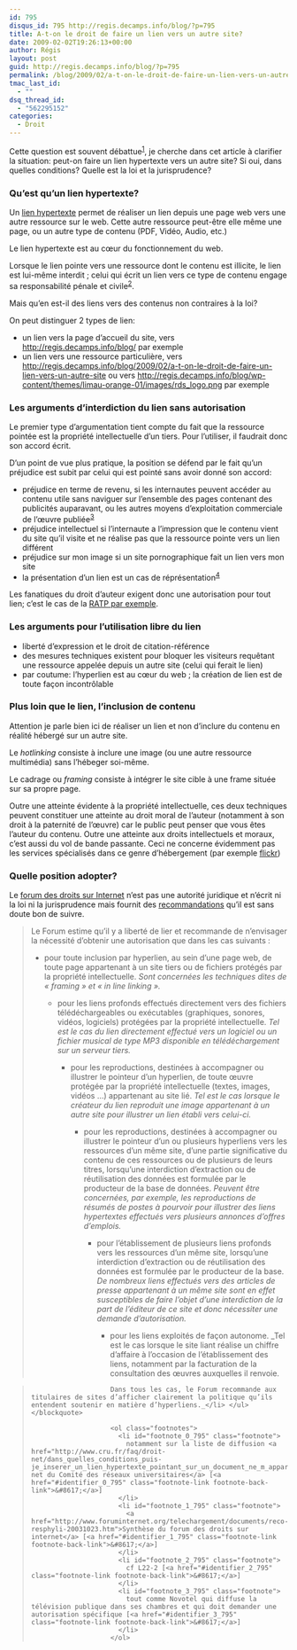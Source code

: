 ```yaml
---
id: 795
disqus_id: 795 http://regis.decamps.info/blog/?p=795
title: A-t-on le droit de faire un lien vers un autre site?
date: 2009-02-02T19:26:13+00:00
author: Régis
layout: post
guid: http://regis.decamps.info/blog/?p=795
permalink: /blog/2009/02/a-t-on-le-droit-de-faire-un-lien-vers-un-autre-site/
tmac_last_id:
  - ""
dsq_thread_id:
  - "562295152"
categories:
  - Droit
---
```

Cette question est souvent débattue<sup><a href="#footnote_0_795" id="identifier_0_795" class="footnote-link footnote-identifier-link" title="notamment sur la liste de diffusion droit-net du Comit&eacute; des r&eacute;seaux universitaires">1</a></sup>, je cherche dans cet article à clarifier la situation: peut-on faire un lien hypertexte vers un autre site? Si oui, dans quelles conditions? Quelle est la loi et la jurisprudence?
  
<!--more-->

### Qu’est qu’un lien hypertexte?

Un [lien hypertexte](http://fr.wikipedia.org/wiki/Lien_hypertexte) permet de réaliser un lien depuis une page web vers une autre ressource sur le web. Cette autre ressource peut-être elle même une page, ou un autre type de contenu (PDF, Vidéo, Audio, etc.)

Le lien hypertexte est au cœur du fonctionnement du web.

Lorsque le lien pointe vers une ressource dont le contenu est illicite, le lien est lui-même interdit ; celui qui écrit un lien vers ce type de contenu engage sa responsabilité pénale et civile<sup><a href="#footnote_1_795" id="identifier_1_795" class="footnote-link footnote-identifier-link" title="Synth&egrave;se du forum des droits sur internet">2</a></sup>. 

Mais qu’en est-il des liens vers des contenus non contraires à la loi?

On peut distinguer 2 types de lien:

  * un lien vers la page d’accueil du site, vers <http://regis.decamps.info/blog/> par exemple
  * un lien vers une ressource particulière, vers <http://regis.decamps.info/blog/2009/02/a-t-on-le-droit-de-faire-un-lien-vers-un-autre-site> ou vers <http://regis.decamps.info/blog/wp-content/themes/limau-orange-01/images/rds_logo.png> par exemple

### Les arguments d’interdiction du lien sans autorisation

Le premier type d’argumentation tient compte du fait que la ressource pointée est la propriété intellectuelle d’un tiers. Pour l’utiliser, il faudrait donc son accord écrit.

D’un point de vue plus pratique, la position se défend par le fait qu’un préjudice est subit par celui qui est pointé sans avoir donné son accord:

  * préjudice en terme de revenu, si les internautes peuvent accéder au contenu utile sans naviguer sur l’ensemble des pages contenant des publicités auparavant, ou les autres moyens d’exploitation commerciale de l’œuvre publiée<sup><a href="#footnote_2_795" id="identifier_2_795" class="footnote-link footnote-identifier-link" title="cf L22-2">3</a></sup>
  * préjudice intellectuel si l’internaute a l’impression que le contenu vient du site qu’il visite et ne réalise pas que la ressource pointe vers un lien différent
  * préjudice sur mon image si un site pornographique fait un lien vers mon site
  * la présentation d’un lien est un cas de réprésentation<sup><a href="#footnote_3_795" id="identifier_3_795" class="footnote-link footnote-identifier-link" title="tout comme Novotel qui diffuse la t&eacute;l&eacute;vision publique dans ses chambres et qui doit demander une autorisation sp&eacute;cifique">4</a></sup>

Les fanatiques du droit d’auteur exigent donc une autorisation pour tout lien; c’est le cas de la [RATP par exemple](http://formats-ouverts.org/blog/2008/02/22/1505-liens-hypertextes-vers-ratpfr).

### Les arguments pour l’utilisation libre du lien

  * liberté d’expression et le droit de citation-référence
  * des mesures techniques existent pour bloquer les visiteurs requêtant une ressource appelée depuis un autre site (celui qui ferait le lien)
  * par coutume: l’hyperlien est au cœur du web ; la création de lien est de toute façon incontrôlable

### Plus loin que le lien, l’inclusion de contenu

Attention je parle bien ici de réaliser un lien et non d’inclure du contenu en réalité hébergé sur un autre site.

Le _hotlinking_ consiste à inclure une image (ou une autre ressource multimédia) sans l’hébeger soi-même. 

Le cadrage ou _framing_ consiste à intégrer le site cible à une frame située sur sa propre page. 

Outre une atteinte évidente à la propriété intellectuelle, ces deux techniques peuvent constituer une atteinte au droit moral de l’auteur (notamment à son droit à la paternité de l’œuvre) car le public peut penser que vous êtes l’auteur du contenu. Outre une atteinte aux droits intellectuels et moraux, c’est aussi du vol de bande passante. Ceci ne concerne évidemment pas les services spécialisés dans ce genre d’hébergement (par exemple [flickr](http://flickr.com/))

### Quelle position adopter?

Le [forum des droits sur Internet](http://www.foruminternet.org/) n’est pas une autorité juridique et n’écrit ni la loi ni la jurisprudence mais fournit des [recommandations](http://www.foruminternet.org/telechargement/documents/reco-hyli-20030303.htm) qu’il est sans doute bon de suivre.

> Le Forum estime qu’il y a liberté de lier et recommande de n’envisager la nécessité d’obtenir une autorisation que dans les cas suivants :
> 
>   * pour toute inclusion par hyperlien, au sein d’une page web, de toute page appartenant à un site tiers ou de fichiers protégés par la propriété intellectuelle. 
>     _Sont concernées les techniques dites de « framing » et « in line linking »._ </li> 
>     
>       * pour les liens profonds effectués directement vers des fichiers télédéchargeables ou exécutables (graphiques, sonores, vidéos, logiciels) protégées par la propriété intellectuelle. 
>         _Tel est le cas du lien directement effectué vers un logiciel ou un fichier musical de type MP3 disponible en télédéchargement sur un serveur tiers._ </li> 
>         
>           * pour les reproductions, destinées à accompagner ou illustrer le pointeur d’un hyperlien, de toute œuvre protégée par la propriété intellectuelle (textes, images, vidéos …) appartenant au site lié. 
>             _Tel est le cas lorsque le créateur du lien reproduit une image appartenant à un autre site pour illustrer un lien établi vers celui-ci._</li> 
>             
>               * pour les reproductions, destinées à accompagner ou illustrer le pointeur d’un ou plusieurs hyperliens vers les ressources d’un même site, d’une partie significative du contenu de ces ressources ou de plusieurs de leurs titres, lorsqu’une interdiction d’extraction ou de réutilisation des données est formulée par le producteur de la base de données. 
>                  _Peuvent être concernées, par exemple, les reproductions de résumés de postes à pourvoir pour illustrer des liens hypertextes effectués vers plusieurs annonces d’offres d’emplois._ </li> 
>                 
>                   * pour l’établissement de plusieurs liens profonds vers les ressources d’un même site, lorsqu’une interdiction d’extraction ou de réutilisation des données est formulée par le producteur de la base. 
>                     _De nombreux liens effectués vers des articles de presse appartenant à un même site sont en effet susceptibles de faire l’objet d’une interdiction de la part de l’éditeur de ce site et donc nécessiter une demande d’autorisation._ </li> 
>                     
>                       * pour les liens exploités de façon autonome. 
>                         _Tel est le cas lorsque le site liant réalise un chiffre d’affaire à l’occasion de l’établissement des liens, notamment par la facturation de la consultation des œuvres auxquelles il renvoie.
  
>                         Dans tous les cas, le Forum recommande aux titulaires de sites d’afficher clairement la politique qu’ils entendent soutenir en matière d’hyperliens._</li> </ul> </blockquote> 
>                         
>                         <ol class="footnotes">
>                           <li id="footnote_0_795" class="footnote">
>                             notamment sur la liste de diffusion <a href="http://www.cru.fr/faq/droit-net/dans_quelles_conditions_puis-je_inserer_un_lien_hypertexte_pointant_sur_un_document_ne_m_appartenant_pas">droit-net du Comité des réseaux universitaires</a> [<a href="#identifier_0_795" class="footnote-link footnote-back-link">&#8617;</a>]
>                           </li>
>                           <li id="footnote_1_795" class="footnote">
>                             <a href="http://www.foruminternet.org/telechargement/documents/reco-resphyli-20031023.htm">Synthèse du forum des droits sur internet</a> [<a href="#identifier_1_795" class="footnote-link footnote-back-link">&#8617;</a>]
>                           </li>
>                           <li id="footnote_2_795" class="footnote">
>                             cf L22-2 [<a href="#identifier_2_795" class="footnote-link footnote-back-link">&#8617;</a>]
>                           </li>
>                           <li id="footnote_3_795" class="footnote">
>                             tout comme Novotel qui diffuse la télévision publique dans ses chambres et qui doit demander une autorisation spécifique [<a href="#identifier_3_795" class="footnote-link footnote-back-link">&#8617;</a>]
>                           </li>
>                         </ol>
